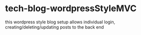# tech-blog-wordpressStyleMVC
this wordpress style blog setup allows individual login, creating/deleting/updating posts to the back end
